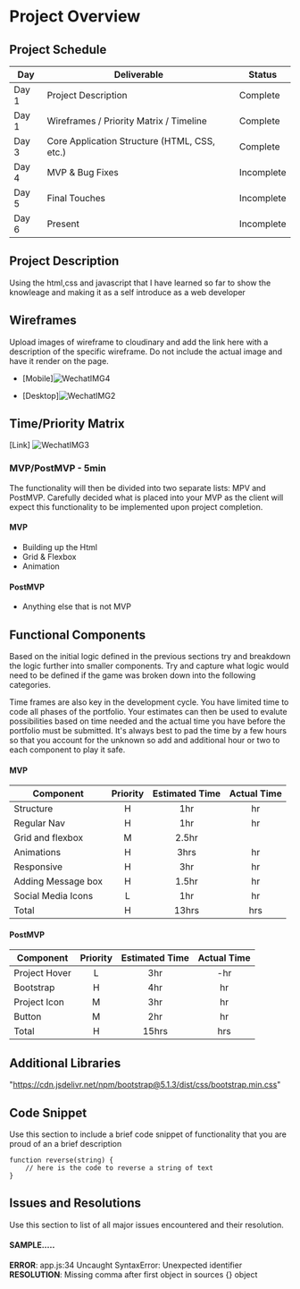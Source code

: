 # Project Overview

## Project Schedule

|  Day | Deliverable | Status
|---|---| ---|
|Day 1| Project Description | Complete
|Day 1| Wireframes / Priority Matrix / Timeline | Complete
|Day 3| Core Application Structure (HTML, CSS, etc.) | Complete
|Day 4| MVP & Bug Fixes | Incomplete
|Day 5| Final Touches | Incomplete
|Day 6| Present | Incomplete


## Project Description

Using the html,css and javascript that I have learned so far to show the knowleage and making it as a self introduce as a web developer


## Wireframes

Upload images of wireframe to cloudinary and add the link here with a description of the specific wireframe. Do not include the actual image and have it render on the page.  

- [Mobile]![WechatIMG4](https://user-images.githubusercontent.com/92180822/136822210-7fbef461-6db7-4ff7-8d4d-2b834e0fde54.jpeg)

- [Desktop]![WechatIMG2](https://user-images.githubusercontent.com/92180822/136822274-409c4fa8-b08e-4ae8-9394-72b69aabb49c.jpeg)



## Time/Priority Matrix 

[Link]
![WechatIMG3](https://user-images.githubusercontent.com/92180822/136822313-b7e72fae-49fc-47ac-b182-e1ed91f22e57.jpeg)


### MVP/PostMVP - 5min

The functionality will then be divided into two separate lists: MPV and PostMVP.  Carefully decided what is placed into your MVP as the client will expect this functionality to be implemented upon project completion.  

#### MVP 

- Building up the Html 
- Grid & Flexbox
- Animation

#### PostMVP 

- Anything else that is not MVP

## Functional Components

Based on the initial logic defined in the previous sections try and breakdown the logic further into smaller components.  Try and capture what logic would need to be defined if the game was broken down into the following categories.

Time frames are also key in the development cycle.  You have limited time to code all phases of the portfolio. Your estimates can then be used to evalute possibilities based on time needed and the actual time you have before the portfolio must be submitted. It's always best to pad the time by a few hours so that you account for the unknown so add and additional hour or two to each component to play it safe.

#### MVP
| Component | Priority | Estimated Time | Actual Time |
| --- | :---: |  :---: | :---: | 
| Structure | H | 1hr | hr |
| Regular Nav | H | 1hr | hr |  
| Grid and flexbox| M | 2.5hr |
| Animations | H | 3hrs|  hr | 
| Responsive | H | 3hr | hr |
| Adding Message box | H | 1.5hr|  hr | 
| Social Media Icons | L | 1hr |  hr |
| Total | H | 13hrs| hrs |

#### PostMVP
| Component | Priority | Estimated Time | Actual Time |
| --- | :---: |  :---: | :---: | 
| Project Hover | L | 3hr | -hr | hr |
| Bootstrap | H | 4hr | hr |
| Project Icon| M | 3hr | hr |
| Button| M | 2hr | hr |
| Total | H | 15hrs| hrs |

## Additional Libraries
 "https://cdn.jsdelivr.net/npm/bootstrap@5.1.3/dist/css/bootstrap.min.css"
 

## Code Snippet

Use this section to include a brief code snippet of functionality that you are proud of an a brief description  

```
function reverse(string) {
	// here is the code to reverse a string of text
}
```

## Issues and Resolutions
 Use this section to list of all major issues encountered and their resolution.

#### SAMPLE.....
**ERROR**: app.js:34 Uncaught SyntaxError: Unexpected identifier                                
**RESOLUTION**: Missing comma after first object in sources {} object

